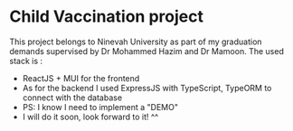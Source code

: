 # Child Vaccination project
This project belongs to Ninevah University as part of my graduation demands supervised by Dr Mohammed Hazim and Dr Mamoon.
The used stack is :
-  ReactJS + MUI for the frontend
 -  As for the backend I used ExpressJS with TypeScript, TypeORM to connect with the database
 -  PS: I know I need to implement a "DEMO" 
  - I will do it soon, look forward to it! ^^
